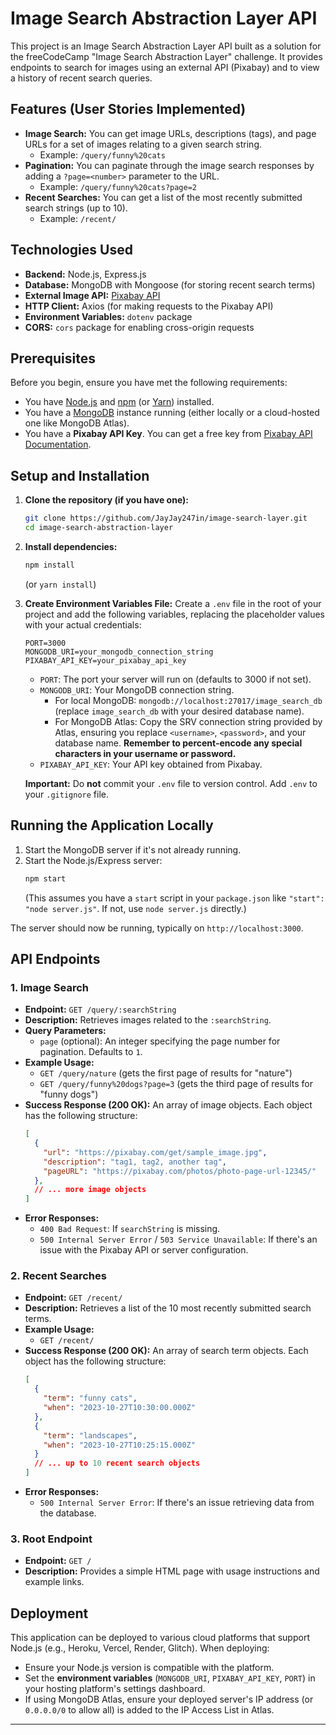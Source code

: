 # Image Search Abstraction Layer API

This project is an Image Search Abstraction Layer API built as a solution for the freeCodeCamp "Image Search Abstraction Layer" challenge. It provides endpoints to search for images using an external API (Pixabay) and to view a history of recent search queries.

## Features (User Stories Implemented)

*   **Image Search:** You can get image URLs, descriptions (tags), and page URLs for a set of images relating to a given search string.
    *   Example: `/query/funny%20cats`
*   **Pagination:** You can paginate through the image search responses by adding a `?page=<number>` parameter to the URL.
    *   Example: `/query/funny%20cats?page=2`
*   **Recent Searches:** You can get a list of the most recently submitted search strings (up to 10).
    *   Example: `/recent/`

## Technologies Used

*   **Backend:** Node.js, Express.js
*   **Database:** MongoDB with Mongoose (for storing recent search terms)
*   **External Image API:** [Pixabay API](https://pixabay.com/api/docs/)
*   **HTTP Client:** Axios (for making requests to the Pixabay API)
*   **Environment Variables:** `dotenv` package
*   **CORS:** `cors` package for enabling cross-origin requests

## Prerequisites

Before you begin, ensure you have met the following requirements:
*   You have [Node.js](https://nodejs.org/) and [npm](https://www.npmjs.com/) (or [Yarn](https://yarnpkg.com/)) installed.
*   You have a [MongoDB](https://www.mongodb.com/) instance running (either locally or a cloud-hosted one like MongoDB Atlas).
*   You have a **Pixabay API Key**. You can get a free key from [Pixabay API Documentation](https://pixabay.com/api/docs/).

## Setup and Installation

1.  **Clone the repository (if you have one):**
    ```bash
    git clone https://github.com/JayJay247in/image-search-layer.git
    cd image-search-abstraction-layer
    ```

2.  **Install dependencies:**
    ```bash
    npm install
    ```
    (or `yarn install`)

3.  **Create Environment Variables File:**
    Create a `.env` file in the root of your project and add the following variables, replacing the placeholder values with your actual credentials:
    ```env
    PORT=3000
    MONGODB_URI=your_mongodb_connection_string
    PIXABAY_API_KEY=your_pixabay_api_key
    ```
    *   `PORT`: The port your server will run on (defaults to 3000 if not set).
    *   `MONGODB_URI`: Your MongoDB connection string.
        *   For local MongoDB: `mongodb://localhost:27017/image_search_db` (replace `image_search_db` with your desired database name).
        *   For MongoDB Atlas: Copy the SRV connection string provided by Atlas, ensuring you replace `<username>`, `<password>`, and your database name. **Remember to percent-encode any special characters in your username or password.**
    *   `PIXABAY_API_KEY`: Your API key obtained from Pixabay.

    **Important:** Do **not** commit your `.env` file to version control. Add `.env` to your `.gitignore` file.

## Running the Application Locally

1.  Start the MongoDB server if it's not already running.
2.  Start the Node.js/Express server:
    ```bash
    npm start
    ```
    (This assumes you have a `start` script in your `package.json` like `"start": "node server.js"`. If not, use `node server.js` directly.)

The server should now be running, typically on `http://localhost:3000`.

## API Endpoints

### 1. Image Search

*   **Endpoint:** `GET /query/:searchString`
*   **Description:** Retrieves images related to the `:searchString`.
*   **Query Parameters:**
    *   `page` (optional): An integer specifying the page number for pagination. Defaults to `1`.
*   **Example Usage:**
    *   `GET /query/nature` (gets the first page of results for "nature")
    *   `GET /query/funny%20dogs?page=3` (gets the third page of results for "funny dogs")
*   **Success Response (200 OK):**
    An array of image objects. Each object has the following structure:
    ```json
    [
      {
        "url": "https://pixabay.com/get/sample_image.jpg",
        "description": "tag1, tag2, another tag",
        "pageURL": "https://pixabay.com/photos/photo-page-url-12345/"
      },
      // ... more image objects
    ]
    ```
*   **Error Responses:**
    *   `400 Bad Request`: If `searchString` is missing.
    *   `500 Internal Server Error` / `503 Service Unavailable`: If there's an issue with the Pixabay API or server configuration.

### 2. Recent Searches

*   **Endpoint:** `GET /recent/`
*   **Description:** Retrieves a list of the 10 most recently submitted search terms.
*   **Example Usage:**
    *   `GET /recent/`
*   **Success Response (200 OK):**
    An array of search term objects. Each object has the following structure:
    ```json
    [
      {
        "term": "funny cats",
        "when": "2023-10-27T10:30:00.000Z"
      },
      {
        "term": "landscapes",
        "when": "2023-10-27T10:25:15.000Z"
      }
      // ... up to 10 recent search objects
    ]
    ```
*   **Error Responses:**
    *   `500 Internal Server Error`: If there's an issue retrieving data from the database.

### 3. Root Endpoint

*   **Endpoint:** `GET /`
*   **Description:** Provides a simple HTML page with usage instructions and example links.

## Deployment

This application can be deployed to various cloud platforms that support Node.js (e.g., Heroku, Vercel, Render, Glitch).
When deploying:
*   Ensure your Node.js version is compatible with the platform.
*   Set the **environment variables** (`MONGODB_URI`, `PIXABAY_API_KEY`, `PORT`) in your hosting platform's settings dashboard.
*   If using MongoDB Atlas, ensure your deployed server's IP address (or `0.0.0.0/0` to allow all) is added to the IP Access List in Atlas.

---